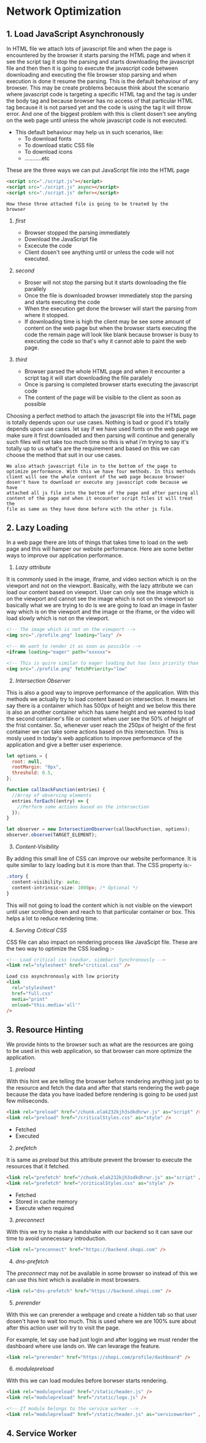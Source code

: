 # Network Optimization

## 1. Load JavaScript Asynchronously

In HTML file we attach lots of javascript file and when the page is encountered by the browser it starts parsing the HTML page and when it see the script tag it stop the parsing and starts downloading the javascript file and then then it is going to execute the javascript code between downloading and executing the file browser stop parsing and when execution is done it resume the parsing. This is the default behaviour of any browser. This may be create problems because think about the scenario where javascript code is targeting a specific HTML tag and the tag is under the body tag and because browser has no access of that particular HTML tag because it is not parsed yet and the code is using the tag it will throw error. And one of the biggest problem with this is client dosen't see anyting on the web page until unless the whole javascript code is not executed.

- This default behaviour may help us in such scenarios, like:
  - To download fonts
  - To download static CSS file
  - To download icons
  - ...........etc

These are the three ways we can put JavaScript file into the HTML page

```html
<script src="./script.js"></script>
<script src="./script.js" async></script>
<script src="./script.js" defer></script>
```

<code>How these three attached file is going to be treated by the browser</code>

1. _first_

   - Browser stopped the parsing immediately
   - Download the JavaScript file
   - Excecute the code
   - Client dosen't see anything until or unless the code will not executed.

2. _second_

   - Broser will not stop the parsing but it starts downloading the file parallely
   - Once the file is downloaded browser immediately stop the parsing and starts executing the code
   - When the execution get done the browser will start the parsing from where it stopped.
   - If downloading time is high the client may be see some amount of content on the web page but when the browser starts executing the code the remain page will look like blank because browser is busy to executing the code so that's why it cannot able to paint the web page.

3. _third_
   - Browser parsed the whole HTML page and when it encounter a script tag it will start downloading the file parallely
   - Once is parsing is completed browser starts executing the javascript code
   - The content of the page will be visible to the client as soon as possible

Choosing a perfect method to attach the javascript file into the HTML page is totally depends upon our use cases. Nothing is bad or good it's totally depends upon use cases. let say if we have used fonts on the web page we make sure it first downloaded and then parsing will continue and generally such files will not take too much time so this is what i'm trying to say it's totally up to us what's are the requirement and based on this we can choose the method that suit in our use cases.

<code>We also attach javascript file in to the bottom of the page to optimize performance. With this we have four methods. In this methods client will see the whole content of the web page because browser dosen't have to download or execute any javascript code because we have attached all js file into the bottom of the page and after parsing all content of the page and when it encounter script files it will treat the file as same as they have done before with the other js file.</code>

## 2. Lazy Loading

In a web page there are lots of things that takes time to load on the web page and this will hamper our website performance. Here are some better ways to improve our application performance.

1. _Lazy attribute_

It is commonly used in the image, iframe, and video section which is on the viewport and not on the viewport. Basically, with the lazy attribute we can load our content based on viewport. User can only see the image which is on the viewport and cannot see the image which is not on the viewport so basically what we are trying to do is we are going to load an image in faster way which is on the viewport and the image or the iframe, or the video will load slowly which is not on the viewport.

```html
<!-- The image which is not on the viewport -->
<img src="./profile.png" loading="lazy" />

<!-- We want to render it as soon as possible -->
<iframe loading="eager" path="xxxxxx">

<!-- This is quire similar to eager loading but has less priority than eager loading but higher priority than lazy loading -->
<img src="./profile.png" fetchPriority="low"
```

2. _Intersection Observer_

This is also a good way to improve performance of the application. With this methods we actually try to load content based on intersection. It means let say there is a container which has 500px of height and we below this there is also an another container which has same height and we wanted to load the second container's file or content when user see the 50% of height of the frist container. So, whenever user reach the 250px of height of the first container we can take some actions based on this intersection. This is mosly used in today's web application to improve performance of the application and give a better user experience.

```js
let options = {
  root: null,
  rootMargin: "0px",
  threshold: 0.5,
};

function callbackFunction(entries) {
  //Array of observing elements
  entries.forEach((entry) => {
    //Perform some actions based on the intersection
  });
}

let observer = new IntersectionObserver(callbackFunction, options);
observer.observe(TARGET_ELEMENT);
```

3. _Content-Visibility_

By adding this small line of CSS can improve our website performance. It is quite similar to lazy loading but it is more than that. The CSS property is:-

```css
.story {
  content-visibility: auto;
  content-intrinsic-size: 1000px; /* Optional */
}
```

This will not going to load the content which is not visible on the viewport until user scrolling down and reach to that particular container or box. This helps a lot to reduce rendering time.

4. _Serving Critical CSS_

CSS file can also impact on rendering process like JavaScipt file. These are the two way to optimize the CSS loading :-

```html
<!-- Load critical css (navbar, sidebar) Synchronously -->
<link rel="stylesheet" href="critical.css" />

Load css asynchronously with low priority
<link
  rel="stylesheet"
  href="full.css"
  media="print"
  onload="this.media='all'"
/>
```

## 3. Resource Hinting

We provide hints to the browser such as what are the resources are going to be used in this web application, so that browser can more optimize the application.

1. _preload_

With this hint we are telling the browser before rendering anything just go to the resource and fetch the data and after that starts rendering the web page because the data you have loaded before rendering is going to be used just few miliseconds.

```html
<link rel="preload" href="/chunk.elak232kjh3sdkdhrwr.js" as="script" />
<link rel="preload" href="/criticalStyles.css" as="style" />
```

- Fetched
- Executed

2. _prefetch_

It is same as _preload_ but this attribute prevent the browser to execute the resources that it fetched.

```html
<link rel="prefetch" href="/chunk.elak232kjh3sdkdhrwr.js" as="script" />
<link rel="prefetch" href="/criticalStyles.css" as="style" />
```

- Fetched
- Stored in cache memory
- Execute when required

3. _preconnect_

With this we try to make a handshake with our backend so it can save our time to avoid unnecessary introduction.

```html
<link rel="preconnect" href="https://backend.shopi.com" />
```

4. _dns-prefetch_

The _preconnect_ may not be available in some browser so instead of this we can use this hint which is available in most browsers.

```html
<link rel="dns-prefetch" href="https://backend.shopi.com" />
```

5. _prerender_

With this we can prerender a webpage and create a hidden tab so that user dosen't have to wait too much. This is used where we are 100% sure about after this action user will try to visit the page.

For example, let say use had just login and after logging we must render the dashboard where use lands on. We can levarage the feature.

```html
<link rel="prerender" href="https://shopi.com/profile/dashboard" />
```

6. _modulepreload_

With this we can load modules before borwser starts rendering.

```html
<link rel="modulepreload" href="/static/header.js" />
<link rel="modulepreload" href="/static/logo.js" />

<!-- If module belongs to the service worker -->
<link rel="modulepreload" href="/static/header.js" as="serviceworker" />
```

## 4. Service Worker
